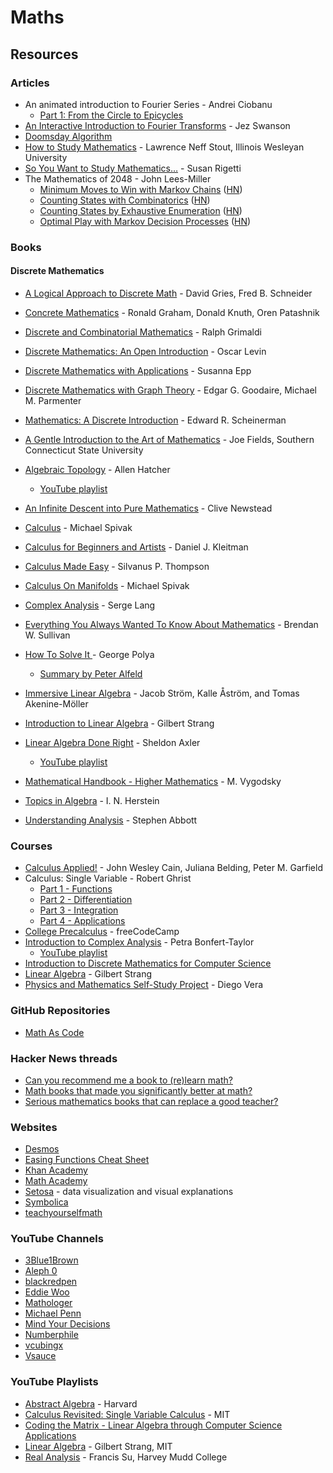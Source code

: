 # Maths

## Resources

### Articles

* An animated introduction to Fourier Series - Andrei Ciobanu
  * [Part 1: From the Circle to Epicycles](https://www.andreinc.net/2024/04/24/from-the-circle-to-epicycles)
* [An Interactive Introduction to Fourier Transforms](https://www.jezzamon.com/fourier/) - Jez Swanson
* [Doomsday Algorithm](https://rudy.ca/doomsday.html)
* [How to Study Mathematics](https://www.math.uh.edu/~dblecher/pf2.html) - Lawrence Neff Stout, Illinois Wesleyan University
* [So You Want to Study Mathematics…](https://www.susanrigetti.com/math) - Susan Rigetti
* The Mathematics of 2048 - John Lees-Miller
  * [Minimum Moves to Win with Markov Chains](https://jdlm.info/articles/2017/08/05/markov-chain-2048.html) ([HN](https://news.ycombinator.com/item?id=15327837))
  * [Counting States with Combinatorics](https://jdlm.info/articles/2017/09/17/counting-states-combinatorics-2048.html) ([HN](https://news.ycombinator.com/item?id=15327837))
  * [Counting States by Exhaustive Enumeration](https://jdlm.info/articles/2017/12/10/counting-states-enumeration-2048.html) ([HN](https://news.ycombinator.com/item?id=15894126))
  * [Optimal Play with Markov Decision Processes](https://jdlm.info/articles/2018/03/18/markov-decision-process-2048.html) ([HN](https://news.ycombinator.com/item?id=16790338))

### Books

#### Discrete Mathematics

* [A Logical Approach to Discrete Math](https://smile.amazon.co.uk/dp/1441928359) - David Gries, Fred B. Schneider
* [Concrete Mathematics](https://www.csie.ntu.edu.tw/~r97002/temp/Concrete%20Mathematics%202e.pdf) - Ronald Graham, Donald Knuth, Oren Patashnik
* [Discrete and Combinatorial Mathematics](https://smile.amazon.co.uk/dp/1292022795) - Ralph Grimaldi
* [Discrete Mathematics: An Open Introduction](https://discrete.openmathbooks.org/dmoi4.html) - Oscar Levin
* [Discrete Mathematics with Applications](https://smile.amazon.co.uk/dp/0495826162/) - Susanna Epp
* [Discrete Mathematics with Graph Theory](https://smile.amazon.co.uk/dp/8120332989/) - Edgar G. Goodaire, Michael M. Parmenter
* [Mathematics: A Discrete Introduction](https://smile.amazon.co.uk/dp/049501866X) - Edward R. Scheinerman



* [A Gentle Introduction to the Art of Mathematics](https://giam.southernct.edu/GIAM/) - Joe Fields, Southern Connecticut State University
* [Algebraic Topology](https://pi.math.cornell.edu/~hatcher/AT/ATpage.html) - Allen Hatcher
  * [YouTube playlist](https://www.youtube.com/playlist?list=PLpRLWqLFLVTCL15U6N3o35g4uhMSBVA2b)
* [An Infinite Descent into Pure Mathematics](https://infinitedescent.xyz/) - Clive Newstead
* [Calculus](https://www.amazon.co.uk/Calculus-Michael-Spivak/dp/0914098918) - Michael Spivak
* [Calculus for Beginners and Artists](https://math.mit.edu/~djk/calculus_beginners) - Daniel J. Kleitman
* [Calculus Made Easy](https://calculusmadeeasy.org/) - Silvanus P. Thompson
* [Calculus On Manifolds](http://www.strangebeautiful.com/other-texts/spivak-calc-manifolds.pdf) - Michael Spivak
* [Complex Analysis](https://ds.amu.edu.et/xmlui/bitstream/handle/123456789/8538/Complex%20Analysis%20-%20Lang.pdf?sequence=1\&isAllowed=y) - Serge Lang
* [Everything You Always Wanted To Know About Mathematics](https://www.math.cmu.edu/~jmackey/151_128/bws_book.pdf) - Brendan W. Sullivan
* [How To Solve It ](https://press.princeton.edu/books/paperback/9780691164076/how-to-solve-it)- George Polya
  * [Summary by Peter Alfeld](https://www.math.utah.edu/~alfeld/math/polya.html)
* [Immersive Linear Algebra](https://immersivemath.com/ila/index.html) - Jacob Ström, Kalle Åström, and Tomas Akenine-Möller
* [Introduction to Linear Algebra](https://www.amazon.co.uk/Introduction-Linear-Algebra-Gilbert-Strang/dp/1733146679/) - Gilbert Strang
* [Linear Algebra Done Right](https://linear.axler.net/) - Sheldon Axler
  * [YouTube playlist](https://www.youtube.com/playlist?list=PLGAnmvB9m7zOBVCZBUUmSinFV0wEir2Vw)
* [Mathematical Handbook - Higher Mathematics](https://archive.org/details/vygodsky-mathematical-handbook-higher-mathematics-mir/mode/2up) - M. Vygodsky
* [Topics in Algebra](https://marinazahara22.files.wordpress.com/2013/10/i-n-herstein-topics-in-algebra-2nd-edition-1975-wiley-international-editions-john-wiley-and-sons-wie-1975.pdf) - I. N. Herstein
* [Understanding Analysis](https://homel.vsb.cz/~ulc0011/Abbott%20-%20Understanding%20Analysis.pdf) - Stephen Abbott

### Courses

* [Calculus Applied!](https://www.edx.org/course/calculus-applied) - John Wesley Cain, Juliana Belding, Peter M. Garfield
* Calculus: Single Variable - Robert Ghrist
  * [Part 1 - Functions](https://www.coursera.org/learn/single-variable-calculus)
  * [Part 2 - Differentiation](https://www.coursera.org/learn/differentiation-calculus)
  * [Part 3 - Integration](https://www.coursera.org/learn/integration-calculus)
  * [Part 4 - Applications](https://www.coursera.org/learn/applications-calculus)
* [College Precalculus](https://www.youtube.com/watch?v=Y8oZtFYweTY) - freeCodeCamp
* [Introduction to Complex Analysis](https://www.coursera.org/learn/complex-analysis) - Petra Bonfert-Taylor
  * [YouTube playlist](https://www.youtube.com/playlist?list=PLi7yHjesblV0sSfZzWdSUXGO683n_nJdQ)
* [Introduction to Discrete Mathematics for Computer Science](https://www.coursera.org/specializations/discrete-mathematics)
* [Linear Algebra](https://ocw.mit.edu/courses/18-06-linear-algebra-spring-2010/) - Gilbert Strang
* [Physics and Mathematics Self-Study Project](https://www.diegovera.org/projects) - Diego Vera

### GitHub Repositories

* [Math As Code](https://github.com/Jam3/math-as-code)

### Hacker News threads

* [Can you recommend me a book to (re)learn math?](https://news.ycombinator.com/item?id=33859823)
* [Math books that made you significantly better at math?](https://news.ycombinator.com/item?id=34439828)
* [Serious mathematics books that can replace a good teacher?](https://news.ycombinator.com/item?id=31488608)

### Websites

* [Desmos](https://www.desmos.com/calculator)
* [Easing Functions Cheat Sheet](https://easings.net/)
* [Khan Academy](https://www.khanacademy.org/)
* [Math Academy](https://mathacademy.com/)
* [Setosa](https://setosa.io/#/) - data visualization and visual explanations
* [Symbolica](https://symbolica.io/)
* [teachyourselfmath](https://teachyourselfmath.app)

### YouTube Channels

* [3Blue1Brown](https://www.youtube.com/c/3blue1brown/videos)
* [Aleph 0](https://www.youtube.com/c/Aleph0/videos)
* [blackredpen](https://www.youtube.com/c/blackpenredpen/videos)
* [Eddie Woo](https://www.youtube.com/c/misterwootube/videos)
* [Mathologer](https://www.youtube.com/c/Mathologer/videos)
* [Michael Penn](https://www.youtube.com/c/MichaelPennMath/videos)
* [Mind Your Decisions](https://www.youtube.com/c/MindYourDecisions/videos)
* [Numberphile](https://www.youtube.com/user/numberphile/videos)
* [vcubingx](https://www.youtube.com/vcubingx)
* [Vsauce](https://www.youtube.com/c/vsauce1/videos)

### YouTube Playlists

* [Abstract Algebra](https://www.youtube.com/playlist?list=PLelIK3uylPMGzHBuR3hLMHrYfMqWWsmx5) - Harvard
* [Calculus Revisited: Single Variable Calculus](https://www.youtube.com/playlist?list=PL3B08AE665AB9002A) - MIT
* [Coding the Matrix - Linear Algebra through Computer Science Applications](https://www.youtube.com/playlist?list=PLEhMEyM9jSinRHXJgRCOLZUiu9847V2g0)
* [Linear Algebra](https://www.youtube.com/playlist?list=PL49CF3715CB9EF31D) - Gilbert Strang, MIT
* [Real Analysis](https://www.youtube.com/playlist?list=PL0E754696F72137EC) - Francis Su, Harvey Mudd College

